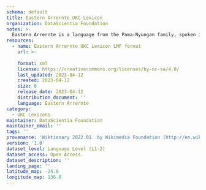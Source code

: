 ```yaml
---
schema: default
title: Eastern Arrernte UKC Lexicon
organization: DataScientia Foundation
notes: >-
  Eastern Arrernte is a language from the Pama-Nyungan family, spoken in Australia. The UKC Lexicon of Eastern Arrernte is represented as a lexico-semantic network. It consists of words, word senses, synsets, as well as sense-level and synset-level relationships.
resources:
  - name: Eastern Arrernte UKC Lexicon LMF format
    url: >-
      
    format: xml
    license: https://creativecommons.org/licenses/by-nc-sa/4.0/
    last_updated: 2023-04-12
    created: 2023-04-12
    size: 0
    release_date: 2023-04-12
    distribution_document: ''
    language: Eastern Arrernte
category:
  - UKC Lexicons
maintainer: DataScientia Foundation
maintainer_email: ''
tags: ''
provenance: 'Wiktionary 2022.01. by Wikimedia Foundation (http://en.wiktionary.org); Princeton WordNet 2.1 by Princeton University (https://wordnet.princeton.edu)'
version: '1.0'
dataset_level: Language Level (L1-2)
dataset_access: Open Access
dataset_description: ''
landing_page: ''
latitude_map: -24.0
longitude_map: 136.0
---
```

